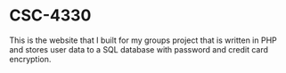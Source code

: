# CSC-4330
This is the website that I built for my groups project that is written in PHP and stores user data to a SQL database with password and credit card encryption.

